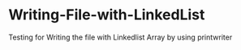 # Writing-File-with-LinkedList
Testing for Writing the file with Linkedlist Array by using printwriter
